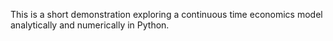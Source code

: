 This is a short demonstration exploring a continuous time economics model analytically and numerically in Python.
